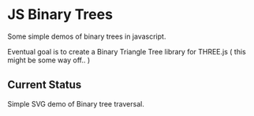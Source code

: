 JS Binary Trees
===============


Some simple demos of binary trees in javascript.

Eventual goal is to create a Binary Triangle Tree library for THREE.js ( this might be some way off.. )

Current Status
----

Simple SVG demo of Binary tree traversal.


